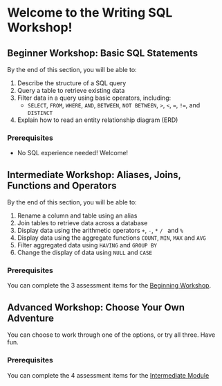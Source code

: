 # Welcome to the Writing SQL Workshop!
## Beginner Workshop: Basic SQL Statements
By the end of this section, you will be able to: 
1. Describe the structure of a SQL query 
1. Query a table to retrieve existing data
1. Filter data in a query using basic operators, including: 
    * `SELECT`, `FROM`, `WHERE`, `AND`, `BETWEEN`, `NOT BETWEEN`, `>`, `<`, `=`, `!=`, and `DISTINCT`
1. Explain how to read an entity relationship diagram (ERD)
### Prerequisites
* No SQL experience needed! Welcome!

## Intermediate Workshop: Aliases, Joins, Functions and Operators
By the end of this section, you will be able to:
1. Rename a column and table using an alias 
1. Join tables to retrieve data across a database
1. Display data using the arithmetic operators `+`, `-`, `*` `/ ` and `%`
1. Display data using the aggregate functions `COUNT`, `MIN`, `MAX` and `AVG`
1. Filter aggregated data using `HAVING` and `GROUP BY`
1. Change the display of data using `NULL` and `CASE`
### Prerequisites
You can complete the 3 assessment items for the [Beginning Workshop](./00-Beginning.md).

## Advanced Workshop: Choose Your Own Adventure
You can choose to work through one of the options, or try all three. Have fun.
### Prerequisites
You can complete the 4 assessment items for the [Intermediate Module](./01-Intermediate.md)
 


